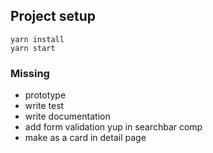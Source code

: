 ## Project setup

```
yarn install
yarn start
```

### Missing

- prototype
- write test
- write documentation
- add form validation yup in searchbar comp
- make as a card in detail page
